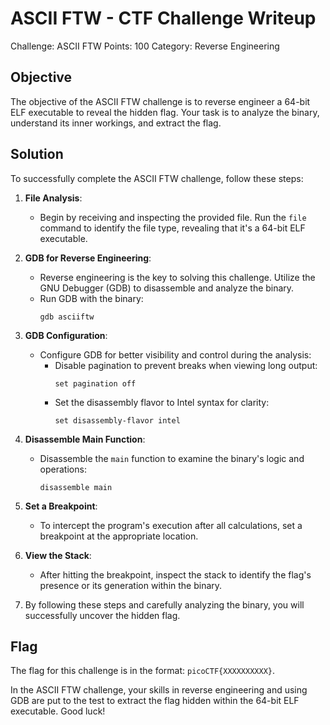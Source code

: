 # ASCII FTW - CTF Challenge Writeup

Challenge: ASCII FTW
Points: 100
Category: Reverse Engineering

## Objective
The objective of the ASCII FTW challenge is to reverse engineer a 64-bit ELF executable to reveal the hidden flag. Your task is to analyze the binary, understand its inner workings, and extract the flag.

## Solution
To successfully complete the ASCII FTW challenge, follow these steps:

1. **File Analysis**:
   - Begin by receiving and inspecting the provided file. Run the `file` command to identify the file type, revealing that it's a 64-bit ELF executable.

2. **GDB for Reverse Engineering**:
   - Reverse engineering is the key to solving this challenge. Utilize the GNU Debugger (GDB) to disassemble and analyze the binary.
   - Run GDB with the binary:
     ```
     gdb asciiftw
     ```

3. **GDB Configuration**:
   - Configure GDB for better visibility and control during the analysis:
     - Disable pagination to prevent breaks when viewing long output:
       ```
       set pagination off
       ```
     - Set the disassembly flavor to Intel syntax for clarity:
       ```
       set disassembly-flavor intel
       ```

4. **Disassemble Main Function**:
   - Disassemble the `main` function to examine the binary's logic and operations:
     ```
     disassemble main
     ```

5. **Set a Breakpoint**:
   - To intercept the program's execution after all calculations, set a breakpoint at the appropriate location.

6. **View the Stack**:
   - After hitting the breakpoint, inspect the stack to identify the flag's presence or its generation within the binary.

7. By following these steps and carefully analyzing the binary, you will successfully uncover the hidden flag.

## Flag
The flag for this challenge is in the format: `picoCTF{XXXXXXXXXX}`.

In the ASCII FTW challenge, your skills in reverse engineering and using GDB are put to the test to extract the flag hidden within the 64-bit ELF executable. Good luck!
